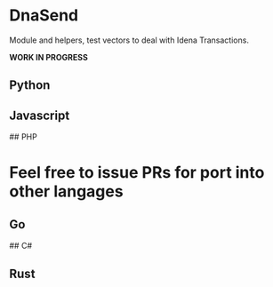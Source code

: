 # DnaSend

Module and helpers, test vectors to deal with Idena Transactions.

**WORK IN PROGRESS**


## Python

## Javascript

## PHP

# Feel free to issue PRs for port into other langages

## Go

## C#

## Rust

